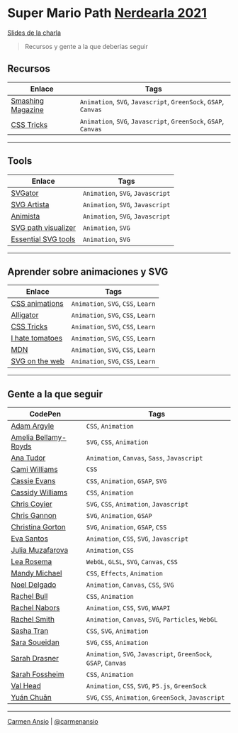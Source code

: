 
# Super Mario Path [Nerdearla 2021](https://nerdear.la/dia3/)
[Slides de la charla](https://slides.com/carmenansio/super-mario-path/fullscreen)

> Recursos y gente a la que deberías seguir

## Recursos

| Enlace  | Tags  |
| -------------- | ----- |
| [Smashing Magazine](https://www.smashingmagazine.com/) | `Animation`, `SVG`, `Javascript`, `GreenSock`, `GSAP`, `Canvas` |
| [CSS Tricks](https://css-tricks.com/) | `Animation`, `SVG`, `Javascript`, `GreenSock`, `GSAP`, `Canvas` |

------------------------

## Tools

| Enlace  | Tags  |
| -------------- | ----- |
| [SVGator](https://www.svgator.com/) | `Animation`, `SVG`, `Javascript` |
| [SVG Artista](https://svgartista.net/) | `Animation`, `SVG`, `Javascript` |
| [Animista](https://animista.net/) | `Animation`, `SVG`, `Javascript` |
| [SVG path visualizer](https://svg-path-visualizer.netlify.app/) | `Animation`, `SVG` |
| [Essential SVG tools](https://andyfitzsimon.com/posts/essential-svg-tools/) | `Animation`, `SVG` |


------------------------

## Aprender sobre animaciones y SVG

| Enlace  | Tags  |
| -------------- | ----- |
| [CSS animations](https://css-animations.io/) | `Animation`, `SVG`, `CSS`, `Learn` |
| [Alligator](https://alligator.io/svg/svg-resources/) | `Animation`, `SVG`, `CSS`, `Learn` |
| [CSS Tricks](https://css-tricks.com/lodge/svg/) | `Animation`, `SVG`, `CSS`, `Learn` |
| [I hate tomatoes](https://ihatetomatoes.net/svg/) | `Animation`, `SVG`, `CSS`, `Learn` |
| [MDN](https://developer.mozilla.org/en-US/docs/Web/SVG/Tutorial) | `Animation`, `SVG`, `CSS`, `Learn` |
| [SVG on the web](https://svgontheweb.com/) | `Animation`, `SVG`, `CSS`, `Learn` |


------------------------

## Gente a la que seguir

| CodePen  | Tags  |
| -------------- | ----- |
| [Adam Argyle](https://codepen.io/argyleink) | `CSS`, `Animation` |
| [Amelia Bellamy-Royds](https://codepen.io/AmeliaBR) | `SVG`, `CSS`, `Animation` |
| [Ana Tudor](https://codepen.io/thebabydino) | `Animation`, `Canvas`, `Sass`, `Javascript` |
| [Cami Williams](https://codepen.io/cwillycs) | `CSS` |
| [Cassie Evans](https://codepen.io/cassie-codes) | `CSS`, `Animation`, `GSAP`, `SVG` |
| [Cassidy Williams](https://codepen.io/cassidoo) | `CSS`, `Animation` |
| [Chris Coyier](https://codepen.io/chriscoyier) | `SVG`, `CSS`, `Animation`, `Javascript` |
| [Chris Gannon](https://codepen.io/chrisgannon) | `SVG`, `Animation`, `GSAP` |
| [Christina Gorton](https://codepen.io/cgorton) | `SVG`, `Animation`, `GSAP`, `CSS` |
| [Eva Santos](https://codepen.io/SoyEva) | `Animation`, `CSS`, `SVG`, `Javascript` |
| [Julia Muzafarova](https://codepen.io/miocene) | `Animation`, `CSS` |
| [Lea Rosema](https://codepen.io/terabaud) | `WebGL`, `GLSL`, `SVG`, `Canvas`, `CSS` |
| [Mandy Michael](https://codepen.io/mandymichael) | `CSS`, `Effects`, `Animation` |
| [Noel Delgado](https://codepen.io/noeldelgado) | `Animation`, `Canvas`, `CSS`, `SVG` |
| [Rachel Bull](https://codepen.io/rachel_web) | `CSS`, `Animation` |
| [Rachel Nabors](https://codepen.io/rachelnabors) | `Animation`, `CSS`, `SVG`, `WAAPI` |
| [Rachel Smith](https://codepen.io/rachsmith) | `Animation`, `Canvas`, `SVG`, `Particles`, `WebGL` |
| [Sasha Tran](https://codepen.io/sashatran) | `CSS`, `SVG`, `Animation` |
| [Sara Soueidan](https://codepen.io/SaraSoueidan) | `SVG`, `CSS`, `Animation` |
| [Sarah Drasner](https://codepen.io/sdras) | `Animation`, `SVG`, `Javascript`, `GreenSock`, `GSAP`, `Canvas` |
| [Sarah Fossheim](https://codepen.io/fossheim) | `CSS`, `Animation` |
| [Val Head](https://codepen.io/valhead) | `Animation`, `CSS`, `SVG`, `P5.js`, `GreenSock` |
| [Yuán Chuān](https://codepen.io/yuanchuan) | `SVG`, `CSS`, `Animation`, `GreenSock`, `Javascript` |

------------------------

[Carmen Ansio](https://carmen.codes) | [@carmenansio](https://twitter.com/carmenansio)
